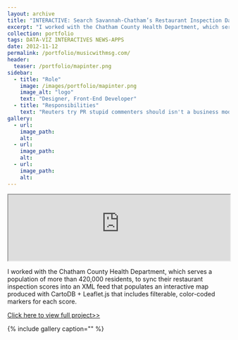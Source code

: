 ```yaml
---
layout: archive
title: "INTERACTIVE: Search Savannah-Chatham’s Restaurant Inspection Database"
excerpt: "I worked with the Chatham County Health Department, which serves a population of more than 420,000 residents"
collection: portfolio
tags: DATA-VIZ INTERACTIVES NEWS-APPS
date: 2012-11-12
permalink: /portfolio/musicwithmsg.com/
header:
  teaser: /portfolio/mapinter.png
sidebar:
  - title: "Role"
    image: /images/portfolio/mapinter.png
    image_alt: "logo"
    text: "Designer, Front-End Developer"
  - title: "Responsibilities"
    text: "Reuters try PR stupid commenters should isn't a business model"
gallery:
  - url:
    image_path:
    alt:
  - url:
    image_path:
    alt:
  - url:
    image_path:
    alt:
---
```


<iframe src="http://multimedia.savannahnow.com/media/restaurants/maps/savannahchatham.html" width="100%" height="150px"></iframe>

I worked with the Chatham County Health Department, which serves a population of more than 420,000 residents, to sync their restaurant inspection scores into an XML feed that populates an interactive map produced with CartoDB + Leaflet.js that includes filterable, color-coded markers for each score.

[Click here to view full project>>](http://multimedia.savannahnow.com/media/restaurants/maps/savannahchatham.html)

{% include gallery caption="" %}
